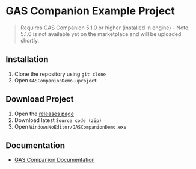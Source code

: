 # GAS Companion Example Project

> Requires GAS Companion 5.1.0 or higher (installed in engine) - Note: 5.1.0 is not available yet on the marketplace and will be uploaded shortly.

## Installation

1. Clone the repository using `git clone`
1. Open `GASCompanionDemo.uproject`

## Download Project

1. Open the [releases page](https://github.com/GASCompanion/GASCompanionDemo/releases)
2. Download latest `Source code (zip)`
3. Open `WindowsNoEditor/GASCompanionDemo.exe`

## Documentation

- [GAS Companion Documentation](https://gascompanion.github.io/)
